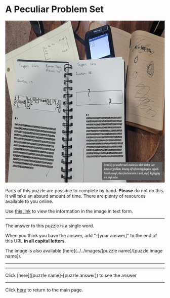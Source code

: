 # A Peculiar Problem Set


<img src="/images/PeculiarHW/PeculiarHW.jpg" alt="A Peculiar Problem Set" style="width:818px;height:512px;">

Parts of this puzzle are possible to complete by hand. **Please** do not do this. It will take an absurd amount of time. There are plenty of resources available to you online.

Use [this link](PeculiarHW/PictureInfo.txt) to view the information in the image in text form.

-----

The answer to this puzzle is a single word.

When you think you have the answer, add "-[your answer]" to the end of this URL **in all capital letters**.

The image is also available [here](../../images/[puzzle name]/[puzzle image name]).

-----



-----

Click [here]([puzzle name]-[puzzle answer]) to see the answer

-----

Click [here](../..) to return to the main page.

